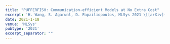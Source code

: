 ```yaml
---
title: "PUFFERFISH: Communication-efficient Models at No Extra Cost"
excerpt: 'H. Wang, S. Agarwal, D. Papailiopoulos, MLSys 2021 \[[arXiv](https://arxiv.org/abs/2103.03936)\] \[[link](https://proceedings.mlsys.org/paper/2021/hash/84d9ee44e457ddef7f2c4f25dc8fa865-Abstract.html)\] \[[talk](https://mlsys.org/virtual/2021/oral/1630)\]'
date: 2021-1-18
venue: 'MLSys'
pubtype: '2021'
excerpt_separator: ""
---
```


